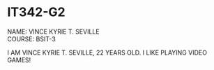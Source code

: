 # IT342-G2

NAME: VINCE KYRIE T. SEVILLE<br>
COURSE: BSIT-3

I AM VINCE KYRIE T. SEVILLE, 22 YEARS OLD. I LIKE PLAYING VIDEO GAMES! 
